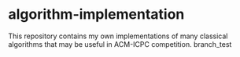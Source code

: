 # algorithm-implementation
This repository contains my own implementations of many classical algorithms that may be useful in ACM-ICPC competition.
branch_test

